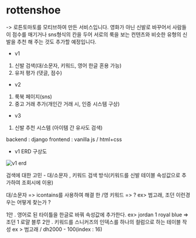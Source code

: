 # rottenshoe

-> 로튼토마토를 모티브하여 만든 서비스입니다. 영화가 아닌 신발로 바꾸어서 사람들이 점수를 매기거나 sns형식의 칸을 두어 서로의 룩을 보는 컨텐츠와 
비슷한 유형의 신발을 추천 해 주는 것도 추가할 예정입니다.


- v1 
1) 신발 검색(대/소문자, 키워드, 영어 한글 혼용 가능)
2) 유저 평가 (댓글, 점수)

- v2
1) 룩북 페이지(sns)
2) 중고 거래 추가(개인간 거래 시, 인증 시스템 구상)

- v3
1) 신발 추천 시스템 (아이템 간 유사도 검색)


backend : django
frontend : vanilla js / html+css



- v1 ERD 구상도

![v1 erd](https://user-images.githubusercontent.com/23503161/148891749-fffba11c-bbe0-4f70-b4c9-6581ad9579ab.PNG)


검색에 대한 고민 - 대/소문자 , 키워드 검색 방식(키워드를 신발 테이블 속성값으로 추가하여 조회시에 이용)

대/소문자 => icontains를 사용하여 해결
한 /영 키워드 => ? ex> 범고래, 조던 이런경우는 어떻게 찾는가 ? 


1안 . 영어로 된 타이틀을 한글로 바꿔 속성값에 추가한다. ex> jordan 1 royal blue => 조던 1 로얄 블루
2안 . 키워드를 스니커즈의 인덱스를 하나의 컬럼으로 하는 테이블 작성 ex > 범고래 / dh2000 - 100(index : 16)

